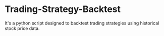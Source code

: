 # Trading-Strategy-Backtest
It's a python script designed to backtest trading strategies using historical stock price data.
